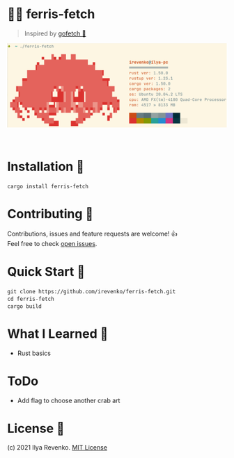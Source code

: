 # 🎨🦀 ferris-fetch
> Inspired by <a href="https://github.com/Gyro7/gofetch">gofetch 💖</a>

<p align="center"><img src="preview.png" width="800"></p><br>

# Installation 🔨
```cargo install ferris-fetch``` <br>

# Contributing 🤝
Contributions, issues and feature requests are welcome! 👍 <br>
Feel free to check [open issues](https://github.com/irevenko/ferris-fetch/issues).

# Quick Start 🚀
```git clone https://github.com/irevenko/ferris-fetch.git``` <br>
```cd ferris-fetch``` <br>
```cargo build``` <br>

# What I Learned 🧠
- Rust basics

# ToDo
- Add flag to choose another crab art

# License 📑 
(c) 2021 Ilya Revenko. [MIT License](https://tldrlegal.com/license/mit-license)

